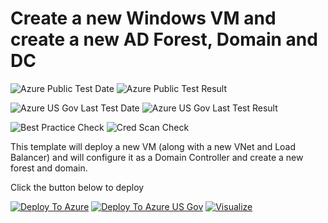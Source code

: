 # Create a new Windows VM and create a new AD Forest, Domain and DC

![Azure Public Test Date](https://azurequickstartsservice.blob.core.windows.net/badges/application-workloads/active-directory/active-directory-new-domain/PublicLastTestDate.svg)
![Azure Public Test Result](https://azurequickstartsservice.blob.core.windows.net/badges/application-workloads/active-directory/active-directory-new-domain/PublicDeployment.svg)

![Azure US Gov Last Test Date](https://azurequickstartsservice.blob.core.windows.net/badges/application-workloads/active-directory/active-directory-new-domain/FairfaxLastTestDate.svg)
![Azure US Gov Last Test Result](https://azurequickstartsservice.blob.core.windows.net/badges/application-workloads/active-directory/active-directory-new-domain/FairfaxDeployment.svg)

![Best Practice Check](https://azurequickstartsservice.blob.core.windows.net/badges/application-workloads/active-directory/active-directory-new-domain/BestPracticeResult.svg)
![Cred Scan Check](https://azurequickstartsservice.blob.core.windows.net/badges/application-workloads/active-directory/active-directory-new-domain/CredScanResult.svg)

This template will deploy a new VM (along with a new VNet and Load Balancer) and will configure it as a Domain Controller and create a new forest and domain.

Click the button below to deploy

[![Deploy To Azure](https://raw.githubusercontent.com/az140mp/azure-quickstart-templates/master/1-CONTRIBUTION-GUIDE/images/deploytoazure.svg?sanitize=true)](https://portal.azure.com/#create/Microsoft.Template/uri/https%3A%2F%2Fraw.githubusercontent.com%2FAzure%2Fazure-quickstart-templates%2Fmaster%2Fapplication-workloads%2Factive-directory%2Factive-directory-new-domain%2Fazuredeploy.json)  [![Deploy To Azure US Gov](https://raw.githubusercontent.com/az140mp/azure-quickstart-templates/master/1-CONTRIBUTION-GUIDE/images/deploytoazuregov.svg?sanitize=true)](https://portal.azure.us/#create/Microsoft.Template/uri/https%3A%2F%2Fraw.githubusercontent.com%2FAzure%2Fazure-quickstart-templates%2Fmaster%2Fapplication-workloads%2Factive-directory%2Factive-directory-new-domain%2Fazuredeploy.json)  [![Visualize](https://raw.githubusercontent.com/az140mp/azure-quickstart-templates/master/1-CONTRIBUTION-GUIDE/images/visualizebutton.svg?sanitize=true)](http://armviz.io/#/?load=https%3A%2F%2Fraw.githubusercontent.com%2FAzure%2Fazure-quickstart-templates%2Fmaster%2Fapplication-workloads%2Factive-directory%2Factive-directory-new-domain%2Fazuredeploy.json)

